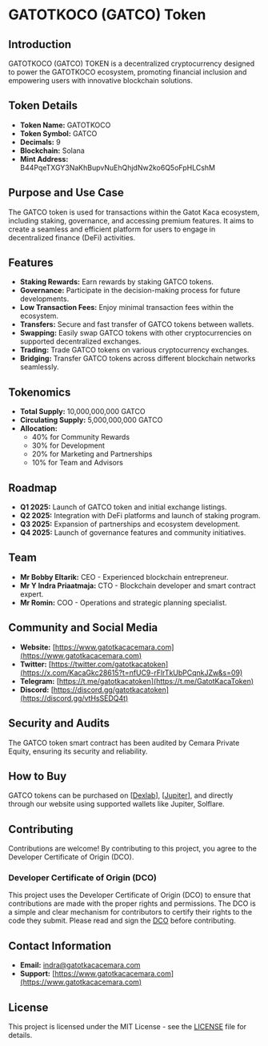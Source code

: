 # GATOTKOCO (GATCO) Token

## Introduction
GATOTKOCO (GATCO) TOKEN is a decentralized cryptocurrency designed to power the GATOTKOCO ecosystem, promoting financial inclusion and empowering users with innovative blockchain solutions.

## Token Details
- **Token Name:** GATOTKOCO
- **Token Symbol:** GATCO
- **Decimals:** 9
- **Blockchain:** Solana
- **Mint Address:** B44PqeTXGY3NaKhBupvNuEhQhjdNw2ko6Q5oFpHLCshM

## Purpose and Use Case
The GATCO token is used for transactions within the Gatot Kaca ecosystem, including staking, governance, and accessing premium features. It aims to create a seamless and efficient platform for users to engage in decentralized finance (DeFi) activities.

## Features
- **Staking Rewards:** Earn rewards by staking GATCO tokens.
- **Governance:** Participate in the decision-making process for future developments.
- **Low Transaction Fees:** Enjoy minimal transaction fees within the ecosystem.
- **Transfers:** Secure and fast transfer of GATCO tokens between wallets.
- **Swapping:** Easily swap GATCO tokens with other cryptocurrencies on supported decentralized exchanges.
- **Trading:** Trade GATCO tokens on various cryptocurrency exchanges.
- **Bridging:** Transfer GATCO tokens across different blockchain networks seamlessly.

## Tokenomics
- **Total Supply:** 10,000,000,000 GATCO
- **Circulating Supply:** 5,000,000,000 GATCO
- **Allocation:**
  - 40% for Community Rewards
  - 30% for Development
  - 20% for Marketing and Partnerships
  - 10% for Team and Advisors

## Roadmap
- **Q1 2025:** Launch of GATCO token and initial exchange listings.
- **Q2 2025:** Integration with DeFi platforms and launch of staking program.
- **Q3 2025:** Expansion of partnerships and ecosystem development.
- **Q4 2025:** Launch of governance features and community initiatives.

## Team
- **Mr Bobby Eltarik:** CEO - Experienced blockchain entrepreneur.
- **Mr Y Indra Priaatmaja:** CTO - Blockchain developer and smart contract expert.
- **Mr Romin:** COO - Operations and strategic planning specialist.

## Community and Social Media
- **Website:** [https://www.gatotkacacemara.com](https://www.gatotkacacemara.com)
- **Twitter:** [https://twitter.com/gatotkacatoken](https://x.com/KacaGkc28615?t=nfUC9-rFlrTkUbPCqnkJZw&s=09)
- **Telegram:** [https://t.me/gatotkacatoken](https://t.me/GatotKacaToken)
- **Discord:** [https://discord.gg/gatotkacatoken](https://discord.gg/vtHsSEDQ4t)

## Security and Audits
The GATCO token smart contract has been audited by Cemara Private Equity, ensuring its security and reliability.

## How to Buy
GATCO tokens can be purchased on [[Dexlab](https://v3.dexlab.space/pools)], [[Jupiter](https://jup.ag/)], and directly through our website using supported wallets like Jupiter, Solflare.

## Contributing
Contributions are welcome! By contributing to this project, you agree to the Developer Certificate of Origin (DCO).

### Developer Certificate of Origin (DCO)
This project uses the Developer Certificate of Origin (DCO) to ensure that contributions are made with the proper rights and permissions. The DCO is a simple and clear mechanism for contributors to certify their rights to the code they submit.
Please read and sign the [DCO](DCO) before contributing.

## Contact Information
- **Email:** indra@gatotkacacemara.com
- **Support:** [https://www.gatotkacacemara.com](https://www.gatotkacacemara.com)

## License
This project is licensed under the MIT License - see the [LICENSE](LICENSE) file for details.
